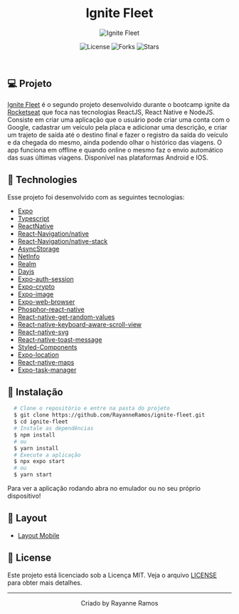 <h1 align='center'>Ignite Fleet</h1>

<p align='center'>
  <img src='https://github.com/RayanneRamos/ignite-fleet/assets/43352880/46f6856d-cec3-45f9-938f-cc698c2ee65b' alt='Ignite Fleet' />
</p>

<p  align='center'>
  <img src='https://img.shields.io/badge/license-MIT-%23835afd' alt='License' />
  <img src='https://img.shields.io/badge/forks-MIT-%23835afd' alt='Forks' />
  <img src='https://img.shields.io/badge/stars-MIT-%23835afd' alt='Stars' />
</p>

<br>

## 💻 Projeto

[Ignite Fleet]() é o segundo projeto desenvolvido durante o bootcamp ignite da [Rocketseat](https://www.rocketseat.com.br/) que foca nas tecnologias ReactJS, React Native e NodeJS. Consiste em criar uma aplicação que o usuário pode criar uma conta com o Google, cadastrar um veículo pela placa e adicionar uma descrição, e criar um trajeto de saída até o destino final e fazer o registro da saída do veículo e da chegada do mesmo, ainda podendo olhar o histórico das viagens. O app funciona em offline e quando online o mesmo faz o envio automático das suas últimas viagens. Disponível nas plataformas Android e IOS.

## 🧪 Technologies

Esse projeto foi desenvolvido com as seguintes tecnologias:

- [Expo](https://expo.dev/)
- [Typescript](https://www.typescriptlang.org/)
- [ReactNative](https://reactnative.dev/)
- [React-Navigation/native](https://reactnavigation.org/docs/getting-started/)
- [React-Navigation/native-stack](https://reactnavigation.org/docs/hello-react-navigation)
- [AsyncStorage](https://docs.expo.dev/versions/latest/sdk/async-storage)
- [NetInfo](https://docs.expo.dev/versions/latest/sdk/netinfo)
- [Realm](https://realm.io/)
- [Dayjs](https://day.js.org/)
- [Expo-auth-session](https://docs.expo.dev/versions/latest/sdk/auth-session/)
- [Expo-crypto](https://docs.expo.dev/versions/latest/sdk/crypto/)
- [Expo-image](https://docs.expo.dev/versions/latest/sdk/image/)
- [Expo-web-browser](https://docs.expo.dev/versions/latest/sdk/webbrowser)
- [Phosphor-react-native](https://github.com/duongdev/phosphor-react-native)
- [React-native-get-random-values](https://github.com/LinusU/react-native-get-random-values)
- [React-native-keyboard-aware-scroll-view](https://github.com/APSL/react-native-keyboard-aware-scroll-view)
- [React-native-svg](https://github.com/software-mansion/react-native-svg)
- [React-native-toast-message](https://github.com/calintamas/react-native-toast-message)
- [Styled-Components](https://www.styled-components.com/)
- [Expo-location](https://docs.expo.dev/versions/latest/sdk/location)
- [React-native-maps](https://docs.expo.dev/versions/latest/sdk/map-view/)
- [Expo-task-manager](https://docs.expo.dev/versions/latest/sdk/task-manager/)

## 🚀 Instalação

```bash
  # Clone o repositório e entre na pasta do projeto
  $ git clone https://github.com/RayanneRamos/ignite-fleet.git
  $ cd ignite-fleet
  # Instale as dependências
  $ npm install
  # ou
  $ yarn install
  # Execute a aplicação
  $ npx expo start
  # ou
  $ yarn start
```

Para ver a aplicação rodando abra no emulador ou no seu próprio dispositivo!

## 🔖 Layout

- [Layout Mobile](<https://www.figma.com/file/vm3tXGYk0Hh9NgqBIjHhAA/Ignite-Fleet-(Community)?type=design&node-id=47%3A2&mode=design&t=bHaJgcqUQwEXSEwF-1>)

## 📝 License

Este projeto está licenciado sob a Licença MIT. Veja o arquivo [LICENSE](LICENSE) para obter mais detalhes.

---

<p align='center'>Criado by Rayanne Ramos</p>